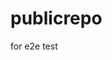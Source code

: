 # publicrepo
for e2e test

































































































































































































































































































































































































































































































































































































































































































































































































































































































































































































































































































































































































































































































































































































































































































































































































































































































































































































































































































































































































































































































































































































































































































































































































































































































































































































































































































































































































































































































































































































































































































































































































































